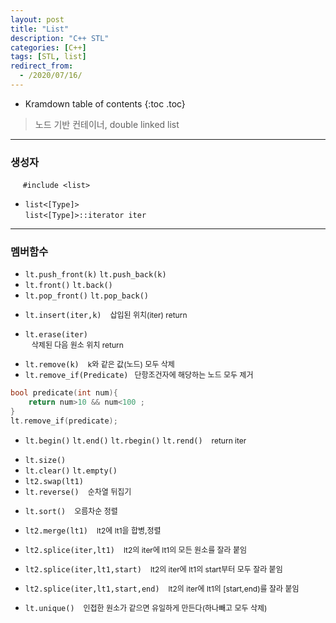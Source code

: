 ```yaml
---
layout: post
title: "List"
description: "C++ STL"
categories: [C++]
tags: [STL, list]
redirect_from:
  - /2020/07/16/
---
```

  <style>
    .margin {
      font-size:12px;
      margin-left:10px;
    }
    .nomargin{
      font-size:12px;
      margin-left:0;
    }
    .space{
      margin:-10px 0;
    }
  </style>

* Kramdown table of contents
{:toc .toc}

> 노드 기반 컨테이너, double linked list


----------------
### 생성자

&nbsp;&nbsp;&nbsp;&nbsp;  `#include <list>`    
* `list<[Type]>`        
    `list<[Type]>::iterator iter`


----------------
### 멤버함수

* `lt.push_front(k)` `lt.push_back(k)`
* `lt.front()` `lt.back()`
* `lt.pop_front()` `lt.pop_back()`

<span class="space"></span>

* `lt.insert(iter,k)` <span class="margin">삽입된 위치(iter) return</span>    

* `lt.erase(iter)`   
<span class="margin">삭제된 다음 원소 위치 return</span>    

<span class="space"></span>   

* `lt.remove(k)` <span class="margin">k와 같은 값(노드) 모두 삭제</span>    
* `lt.remove_if(Predicate)`<span class="margin">단항조건자에 해당하는 노드 모두 제거</span> 

~~~ c++
bool predicate(int num){
    return num>10 && num<100 ;
}
lt.remove_if(predicate); 
~~~   

* `lt.begin()` `lt.end()` `lt.rbegin()` `lt.rend()`
<span class="margin" >return iter</span>

<span class="space"></span>    

* `lt.size()`
* `lt.clear()` `lt.empty()`
* `lt2.swap(lt1)`    
* `lt.reverse()` <span class="margin">순차열 뒤집기</span> 

<span class="space"></span>    

* `lt.sort()` <span class="margin">오름차순 정렬</span> 

* `lt2.merge(lt1)` <span class="margin">lt2에 lt1을 합병,정렬</span> 

<span class="space"></span>    

* `lt2.splice(iter,lt1)` 
<span class="margin">lt2의 iter에 lt1의 모든 원소를 잘라 붙임</span> 

* `lt2.splice(iter,lt1,start)`
<span class="margin">lt2의 iter에 lt1의 start부터 모두 잘라 붙임</span> 

* `lt2.splice(iter,lt1,start,end)` 
<span class="margin">lt2의 iter에 lt1의 [start,end)를 잘라 붙임</span> 

<span class="space"></span>    

* `lt.unique()` <span class="margin">인접한 원소가 같으면 유일하게 만든다(하나빼고 모두 삭제)</span> 
